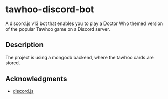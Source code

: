 # tawhoo-discord-bot

A discord.js v13 bot that enables you to play a Doctor Who themed version of the popular Tawhoo game on a Discord server.

## Description

The project is using a mongodb backend, where the tawhoo cards are stored.

## Acknowledgments

* [discord.js](https://discord.js.org/#/)
